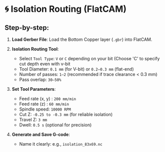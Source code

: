# 🌀 Isolation Routing (FlatCAM)

## Step-by-step:
1. **Load Gerber File**: Load the Bottom Copper layer (`.gbr`) into FlatCAM.
2. **Isolation Routing Tool**:
   - Select `Tool Type`: `V` or `C` depending on your bit (Choose 'C' to specify cut depth even with v-bit
   - Tool Diameter: `0.1 mm` (for V-bit) or `0.2–0.3 mm` (flat-end)
   - Number of passes: `1–2` (recommended if trace clearance < 0.3 mm)
   - Pass overlap: `30–50%`

3. **Set Tool Parameters**:
   - Feed rate (x, y) : `200 mm/min`
   - Feed rate (z) : `60 mm/min`
   - Spindle speed: `10000 RPM`
   - Cut Z: `-0.25 to -0.3 mm` (for reliable isolation)
   - Travel Z: `3 mm`
   - Dwell: `0.5 s` (optional for precision)

4. **Generate and Save G-code**:
   - Name it clearly: e.g., `isolation_83x69.nc`
